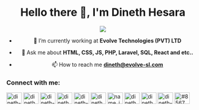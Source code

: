<h1 align="center">Hello there 👋, I'm Dineth Hesara</h1>
<div align="center">
<img src="https://media0.giphy.com/media/qgQUggAC3Pfv687qPC/giphy.gif" autoplay loop="infinite">
        
- 🔭 I’m currently working at **Evolve Technologies (PVT) LTD**

- 💬 Ask me about **HTML, CSS, JS, PHP, Laravel, SQL, React and etc..**

- 📫 How to reach me **dineth@evolve-sl.com**


<h3 align="left" text-decoration="Blink">Connect with me:</h3>
<p align="left">
<a href="https://dev.to/dineth-h" target="blank"><img align="center" src="https://raw.githubusercontent.com/rahuldkjain/github-profile-readme-generator/master/src/images/icons/Social/devto.svg" alt="dineth-h" height="30" width="40" /></a>
<a href="https://twitter.com/dineth_hesara" target="blank"><img align="center" src="https://raw.githubusercontent.com/rahuldkjain/github-profile-readme-generator/master/src/images/icons/Social/twitter.svg" alt="dineth_hesara" height="30" width="40" /></a>
<a href="https://linkedin.com/in/dineth-pussewala" target="blank"><img align="center" src="https://raw.githubusercontent.com/rahuldkjain/github-profile-readme-generator/master/src/images/icons/Social/linked-in-alt.svg" alt="dineth-pussewala" height="30" width="40" /></a>
<a href="https://stackoverflow.com/users/dineth hesara" target="blank"><img align="center" src="https://raw.githubusercontent.com/rahuldkjain/github-profile-readme-generator/master/src/images/icons/Social/stack-overflow.svg" alt="dineth hesara" height="30" width="40" /></a>
<a href="https://codesandbox.com/dineth-h" target="blank"><img align="center" src="https://raw.githubusercontent.com/rahuldkjain/github-profile-readme-generator/master/src/images/icons/Social/codesandbox.svg" alt="dineth-h" height="30" width="40" /></a>
<a href="https://fb.com/dineth.hesara" target="blank"><img align="center" src="https://raw.githubusercontent.com/rahuldkjain/github-profile-readme-generator/master/src/images/icons/Social/facebook.svg" alt="dineth.hesara" height="30" width="40" /></a>
<a href="https://instagram.com/name_is_dineth" target="blank"><img align="center" src="https://raw.githubusercontent.com/rahuldkjain/github-profile-readme-generator/master/src/images/icons/Social/instagram.svg" alt="name_is_dineth" height="30" width="40" /></a>
<a href="https://dribbble.com/dinethh" target="blank"><img align="center" src="https://raw.githubusercontent.com/rahuldkjain/github-profile-readme-generator/master/src/images/icons/Social/dribbble.svg" alt="dinethh" height="30" width="40" /></a>
<a href="https://www.hackerrank.com/dinethhesara20" target="blank"><img align="center" src="https://raw.githubusercontent.com/rahuldkjain/github-profile-readme-generator/master/src/images/icons/Social/hackerrank.svg" alt="dinethhesara20" height="30" width="40" /></a>
<a href="https://www.topcoder.com/members/dineth-h" target="blank"><img align="center" src="https://raw.githubusercontent.com/rahuldkjain/github-profile-readme-generator/master/src/images/icons/Social/topcoder.svg" alt="dineth-h" height="30" width="40" /></a>
<a href="https://discord.gg/#8567" target="blank"><img align="center" src="https://raw.githubusercontent.com/rahuldkjain/github-profile-readme-generator/master/src/images/icons/Social/discord.svg" alt="#8567" height="30" width="40" /></a>
</p>

<!---
EvolveDineth/EvolveDineth is a ✨ special ✨ repository because its `README.md` (this file) appears on your GitHub profile.
You can click the Preview link to take a look at your changes.
--->
